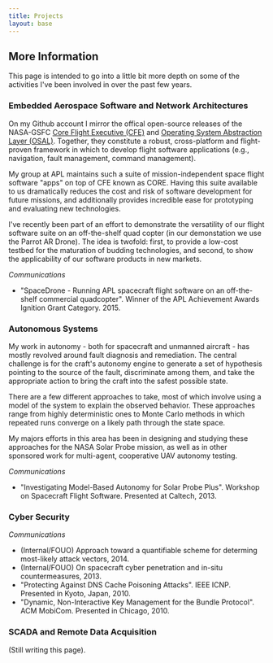```yaml
---
title: Projects
layout: base
---
```


## More Information

This page is intended to go into a little bit more depth on some of the activities I've been involved in over the past few years.

### Embedded Aerospace Software and Network Architectures

On my Github account I mirror the offical open-source releases of the NASA-GSFC [Core Flight Executive (CFE)](https://github.com/billvb/cfe) and [Operating System Abstraction Layer (OSAL)](https://github.com/billvb/osal).
Together, they constitute a robust, cross-platform and flight-proven framework in which to develop flight software applications (e.g., navigation, fault management, command management).

My group at APL maintains such a suite of mission-independent space flight software "apps" on top of CFE known as CORE.
Having this suite available to us dramatically reduces the cost and risk of software development for future missions,
and additionally provides incredible ease for prototyping and evaluating new technologies.

I've recently been part of an effort to demonstrate the versatility of our flight software suite on an off-the-shelf quad copter
(in our demonstation we use the Parrot AR Drone).
The idea is twofold: first, to provide a low-cost testbed for the maturation of budding technologies, and second, to show the applicability of our software products in new markets.

*Communications*

 * "SpaceDrone - Running APL spacecraft flight software on an off-the-shelf commercial quadcopter". Winner of the APL Achievement Awards Ignition Grant Category. 2015.



### Autonomous Systems

My work in autonomy - both for spacecraft and unmanned aircraft - has mostly revolved around fault diagnosis and remediation.
The central challenge is for the craft's autonomy engine to generate a set of hypothesis pointing to the source of the fault,
discriminate among them, and take the appropriate action to bring the craft into the safest possible state.

There are a few different approaches to take, most of which involve using a model of the system to explain the observed behavior.
These approaches range from highly deterministic ones to Monte Carlo methods in which repeated runs converge on a likely path through the state space.

My majors efforts in this area has been in designing and studying these approaches for the NASA Solar Probe mission,
as well as in other sponsored work for multi-agent, cooperative UAV autonomy testing.

*Communications*

 * "Investigating Model-Based Autonomy for Solar Probe Plus". Workshop on Spacecraft Flight Software. Presented at Caltech, 2013.


### Cyber Security

*Communications*

 * (Internal/FOUO) Approach toward a quantifiable scheme for determing most-likely attack vectors, 2014.
 * (Internal/FOUO) On spacecraft cyber penetration and in-situ countermeasures, 2013.
 * "Protecting Against DNS Cache Poisoning Attacks". IEEE ICNP. Presented in Kyoto, Japan, 2010.
 * "Dynamic, Non-Interactive Key Management for the Bundle Protocol". ACM MobiCom. Presented in Chicago, 2010.




### SCADA and Remote Data Acquisition

(Still writing this page).
